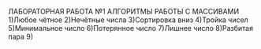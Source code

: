   ЛАБОРАТОРНАЯ РАБОТА №1
  АЛГОРИТМЫ РАБОТЫ С МАССИВАМИ 
  1)Любое чётное
  2)Нечётные числа
  3)Сортировка вниз
  4)Тройка чисел
  5)Минимальное число
  6)Потерянное число
  7)Лишнее число
  8)Разбитая пара
  9)
